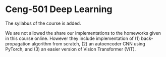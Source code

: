 # Ceng-501 Deep Learning

The syllabus of the course is added. 

We are not allowed the share our implementations to the homeworks given in this course online. However they include implementation of (1) back-propagation algorithm from scratch, (2) an autoencoder CNN using PyTorch, and (3) an easier version of Vision Transformer (ViT).
